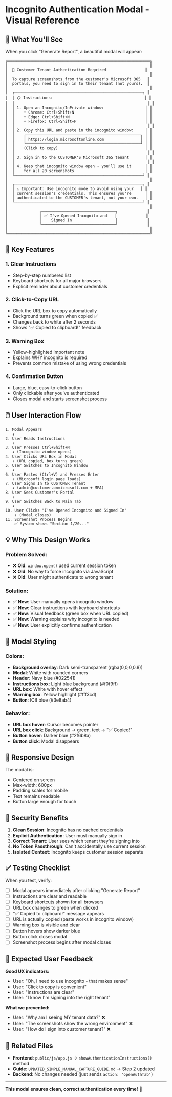 # Incognito Authentication Modal - Visual Reference

## 🎨 What You'll See

When you click "Generate Report", a beautiful modal will appear:

```
╔══════════════════════════════════════════════════════════════╗
║                                                              ║
║  🔐 Customer Tenant Authentication Required                 ║
║                                                              ║
║  To capture screenshots from the customer's Microsoft 365   ║
║  portals, you need to sign in to their tenant (not yours).  ║
║                                                              ║
║  ┌────────────────────────────────────────────────────────┐ ║
║  │ 📋 Instructions:                                        │ ║
║  │                                                          │ ║
║  │ 1. Open an Incognito/InPrivate window:                  │ ║
║  │    • Chrome: Ctrl+Shift+N                               │ ║
║  │    • Edge: Ctrl+Shift+N                                 │ ║
║  │    • Firefox: Ctrl+Shift+P                              │ ║
║  │                                                          │ ║
║  │ 2. Copy this URL and paste in the incognito window:     │ ║
║  │    ┌──────────────────────────────────────────────────┐ │ ║
║  │    │ https://login.microsoftonline.com                │ │ ║
║  │    └──────────────────────────────────────────────────┘ │ ║
║  │    (Click to copy)                                      │ ║
║  │                                                          │ ║
║  │ 3. Sign in to the CUSTOMER'S Microsoft 365 tenant       │ ║
║  │                                                          │ ║
║  │ 4. Keep that incognito window open - you'll use it      │ ║
║  │    for all 20 screenshots                               │ ║
║  └────────────────────────────────────────────────────────┘ ║
║                                                              ║
║  ┌────────────────────────────────────────────────────────┐ ║
║  │ ⚠️ Important: Use incognito mode to avoid using your   │ ║
║  │ current session's credentials. This ensures you're      │ ║
║  │ authenticated to the CUSTOMER's tenant, not your own.   │ ║
║  └────────────────────────────────────────────────────────┘ ║
║                                                              ║
║              ┌────────────────────────────────┐             ║
║              │ ✅ I've Opened Incognito and   │             ║
║              │    Signed In                   │             ║
║              └────────────────────────────────┘             ║
║                                                              ║
╚══════════════════════════════════════════════════════════════╝
```

## 🎯 Key Features

### 1. Clear Instructions
- Step-by-step numbered list
- Keyboard shortcuts for all major browsers
- Explicit reminder about customer credentials

### 2. Click-to-Copy URL
- Click the URL box to copy automatically
- Background turns green when copied ✅
- Changes back to white after 2 seconds
- Shows "✅ Copied to clipboard!" feedback

### 3. Warning Box
- Yellow-highlighted important note
- Explains WHY incognito is required
- Prevents common mistake of using wrong credentials

### 4. Confirmation Button
- Large, blue, easy-to-click button
- Only clickable after you've authenticated
- Closes modal and starts screenshot process

## 🖱️ User Interaction Flow

```
1. Modal Appears
   ↓
2. User Reads Instructions
   ↓
3. User Presses Ctrl+Shift+N
   ↓ (Incognito window opens)
4. User Clicks URL Box in Modal
   ↓ (URL copied, box turns green)
5. User Switches to Incognito Window
   ↓
6. User Pastes (Ctrl+V) and Presses Enter
   ↓ (Microsoft login page loads)
7. User Signs In to CUSTOMER Tenant
   ↓ (admin@customer.onmicrosoft.com + MFA)
8. User Sees Customer's Portal
   ↓
9. User Switches Back to Main Tab
   ↓
10. User Clicks "I've Opened Incognito and Signed In"
    ↓ (Modal closes)
11. Screenshot Process Begins
    ✅ System shows "Section 1/20..."
```

## 💡 Why This Design Works

### Problem Solved:
- ❌ **Old**: `window.open()` used current session token
- ❌ **Old**: No way to force incognito via JavaScript
- ❌ **Old**: User might authenticate to wrong tenant

### Solution:
- ✅ **New**: User manually opens incognito window
- ✅ **New**: Clear instructions with keyboard shortcuts
- ✅ **New**: Visual feedback (green box when URL copied)
- ✅ **New**: Warning explains why incognito is needed
- ✅ **New**: User explicitly confirms authentication

## 🎨 Modal Styling

### Colors:
- **Background overlay**: Dark semi-transparent (rgba(0,0,0,0.8))
- **Modal**: White with rounded corners
- **Header**: Navy blue (#022541)
- **Instructions box**: Light blue background (#f0f9ff)
- **URL box**: White with hover effect
- **Warning box**: Yellow highlight (#fff3cd)
- **Button**: ICB blue (#3e8ab4)

### Behavior:
- **URL box hover**: Cursor becomes pointer
- **URL box click**: Background → green, text → "✅ Copied!"
- **Button hover**: Darker blue (#2f6b8a)
- **Button click**: Modal disappears

## 📱 Responsive Design

The modal is:
- Centered on screen
- Max-width: 600px
- Padding scales for mobile
- Text remains readable
- Button large enough for touch

## 🔐 Security Benefits

1. **Clean Session**: Incognito has no cached credentials
2. **Explicit Authentication**: User must manually sign in
3. **Correct Tenant**: User sees which tenant they're signing into
4. **No Token Passthrough**: Can't accidentally use current session
5. **Isolated Context**: Incognito keeps customer session separate

## ✅ Testing Checklist

When you test, verify:
- [ ] Modal appears immediately after clicking "Generate Report"
- [ ] Instructions are clear and readable
- [ ] Keyboard shortcuts shown for all browsers
- [ ] URL box changes to green when clicked
- [ ] "✅ Copied to clipboard!" message appears
- [ ] URL is actually copied (paste works in incognito window)
- [ ] Warning box is visible and clear
- [ ] Button hovers show darker blue
- [ ] Button click closes modal
- [ ] Screenshot process begins after modal closes

## 🎯 Expected User Feedback

**Good UX indicators:**
- User: "Oh, I need to use incognito - that makes sense"
- User: "Click to copy is convenient"
- User: "Instructions are clear"
- User: "I know I'm signing into the right tenant"

**What we prevented:**
- User: "Why am I seeing MY tenant data?" ❌
- User: "The screenshots show the wrong environment" ❌
- User: "How do I sign into customer tenant?" ❌

## 📝 Related Files

- **Frontend**: `public/js/app.js` → `showAuthenticationInstructions()` method
- **Guide**: `UPDATED_SIMPLE_MANUAL_CAPTURE_GUIDE.md` → Step 2 updated
- **Backend**: No changes needed (just sends `action: 'openAuthTab'`)

---

**This modal ensures clean, correct authentication every time!** 🎯
